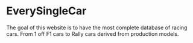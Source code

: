 # EverySingleCar

The goal of this website is to have the most complete database of racing cars. From 1 off F1 cars to Rally cars derived from production models.

# 
